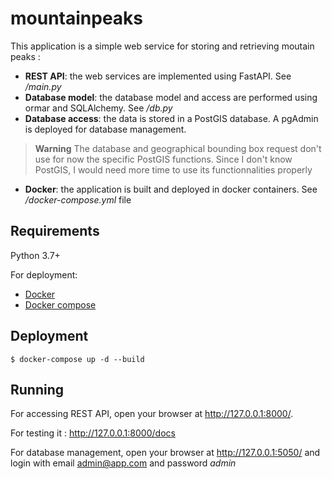 # mountainpeaks

This application is a simple web service for storing and retrieving moutain peaks :
* **REST API**: the web services are implemented using FastAPI. See _/main.py_
* **Database model**: the database model and access are performed using ormar and SQLAlchemy. See _/db.py_
* **Database access**: the data is stored in a PostGIS database. A pgAdmin is deployed for database management.


> **Warning**
> The database and geographical bounding box request don't use for now the specific PostGIS functions. Since I don't know PostGIS, I would need more time to use its functionnalities properly


*  **Docker**: the application is built and deployed in docker containers. See _/docker-compose.yml_ file

## Requirements

Python 3.7+

For deployment:
* <a href="https://docs.docker.com/get-docker/" class="external-link" target="_blank">Docker</a>
* <a href="https://docs.docker.com/compose/" class="external-link" target="_blank">Docker compose</a>

## Deployment

<div class="termy">

```console
$ docker-compose up -d --build
```

</div>


## Running

For accessing REST API, open your browser at <a href="http://127.0.0.1:8000/" class="external-link" target="_blank">http://127.0.0.1:8000/</a>.

For testing it : http://127.0.0.1:8000/docs 

For database management, open your browser at <a href="http://127.0.0.1:5050/" class="external-link" target="_blank">http://127.0.0.1:5050/</a> and login with email admin@app.com and password _admin_
